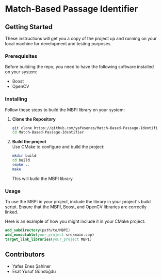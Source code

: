 # Match-Based Passage Identifier

## Getting Started

These instructions will get you a copy of the project up and running on your local machine for development and testing purposes.

### Prerequisites

Before building the repo, you need to have the following software installed on your system:

- Boost
- OpenCV

### Installing

Follow these steps to build the MBPI library on your system:

1. **Clone the Repository**

   ```bash
   git clone https://github.com/yafesenes/Match-Based-Passage-Identifier.git
   cd Match-Based-Passage-Identifier
   ```
2. **Build the project**   
   Use CMake to configure and build the project:
   ```bash
   mkdir build
   cd build
   cmake ..
   make
   ```
   This will build the MBPI library.

### Usage
To use the MBPI in your project, include the library in your project's build script. Ensure that the MBPI, Boost, and OpenCV libraries are correctly linked.

Here is an example of how you might include it in your CMake project:
   ```cmake
   add_subdirectory(path/to/MBPI)
   add_executable(your_project src/main.cpp)
   target_link_libraries(your_project MBPI)
   ```

## Contributors
- Yafes Enes Şahiner
- Esat Yusuf Gündoğdu

